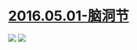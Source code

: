 # [2016.05.01-脑洞节](https://www.bilibili.com/topic/1213.html)
![](https://bilicoverimg.github.io/2016/2016.05.01-脑洞节.jpg)
![](https://bilicoverimg.github.io/2016/2016.05.01-脑洞节%28平板截图%29.jpg)
